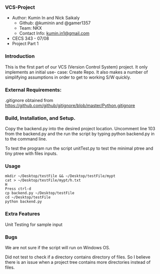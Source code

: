 ### VCS-Project
* Author: Kumin In and Nick Saikaly
  * Github: @kuminin and @gamer1357
  * Team: NKX
  * Contact Info: kumin.in1@gmail.com
* CECS 343 - 07/08
* Project Part 1

### Introduction
This is the first part of our VCS (Version Control System) project. It only implements an initial use- case: Create Repo. It also makes a number of simplifying assumptions in order to get to working S/W quickly.

### External Requirements:
.gitignore obtained from https://github.com/github/gitignore/blob/master/Python.gitignore

### Build, Installation, and Setup.
Copy the backend.py into the desired project location. Uncomment line 103 from the backend.py and the run the script by typing python backend.py in to the command line.

To test the program run the script unitTest.py to test the minimal ptree and tiny ptree with files inputs.

### Usage
```
mkdir ~/Desktop/testFile && ~/Desktop/testFile/mypt
cat > ~/Desktop/testFile/mypt/h.txt
H
Press ctrl-d
cp backend.py ~/Desktop/testFile
cd ~/Desktop/testFile
python backend.py
```

### Extra Features
Unit Testing for sample input

### Bugs
We are not sure if the script will run on Windows OS.

Did not test to check if a directory contains directory of files. So I believe there is an issue when a project tree contains more directories instead of files.